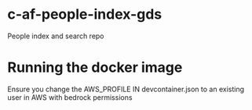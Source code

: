 # c-af-people-index-gds
People index and search repo

# Running the docker image
Ensure you change the AWS_PROFILE IN devcontainer.json to an existing user in AWS with bedrock permissions